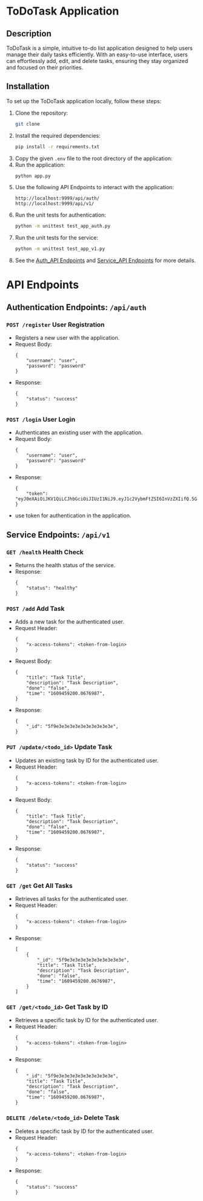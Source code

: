 # ToDoTask Application

## Description

ToDoTask is a simple, intuitive to-do list application designed to help users manage their daily tasks efficiently. With
an easy-to-use interface, users can effortlessly add, edit, and delete tasks, ensuring they stay organized and focused
on their priorities.

## Installation

To set up the ToDoTask application locally, follow these steps:

1. Clone the repository:
    ```bash
    git clone 
    ```
2. Install the required dependencies:
    ```bash
    pip install -r requirements.txt
    ```
3. Copy the given `.env` file to the root directory of the application:
4. Run the application:
    ```bash
    python app.py
    ```
5. Use the following API Endpoints to interact with the application:
    ```
    http://localhost:9999/api/auth/
    http://localhost:9999/api/v1/
    ```
6. Run the unit tests for authentication:
    ```bash
    python -m unittest test_app_auth.py
    ```
7. Run the unit tests for the service:
    ```bash
    python -m unittest test_app_v1.py
    ```
8. See the [Auth_API Endpoints](app_auth.py) and [Service_API Endpoints](app_v1.py) for more details.

# API Endpoints

## Authentication Endpoints: `/api/auth`

### `POST /register` User Registration

- Registers a new user with the application.
- Request Body:
    ```
    {
        "username": "user",
        "password": "password"
    }
    ```
- Response:
    ```
    {
        "status": "success"
    }
    ```

### `POST /login` User Login

- Authenticates an existing user with the application.
- Request Body:
    ```
    {
        "username": "user",
        "password": "password"
    }
    ```
- Response:
    ```
    {
        "token": "eyJ0eXAiOiJKV1QiLCJhbGciOiJIUzI1NiJ9.eyJ1c2VybmFtZSI6InVzZXIifQ.5Gzv3z"
    }
    ```
- use token for authentication in the application.

## Service Endpoints: `/api/v1`

### `GET /health` Health Check

- Returns the health status of the service.
- Response:
    ```
    {
        "status": "healthy"
    }
    ```

### `POST /add` Add Task

- Adds a new task for the authenticated user.
- Request Header:
    ```
    {
        "x-access-tokens": <token-from-login>
    }
    ```
- Request Body:
    ```
    {
        "title": "Task Title",
        "description": "Task Description",
        "done": "false",
        "time": "1609459200.0676987",
    }
    ```
- Response:
    ```
    {
        "_id": "5f9e3e3e3e3e3e3e3e3e3e3e",
    }
    ```

### `PUT /update/<todo_id>` Update Task

- Updates an existing task by ID for the authenticated user.
- Request Header:
    ```
    {
        "x-access-tokens": <token-from-login>
    }
    ```
- Request Body:
    ```
    {
        "title": "Task Title",
        "description": "Task Description",
        "done": "false",
        "time": "1609459200.0676987",
    }
    ```
- Response:
    ```
    {
        "status": "success"
    }
    ```

### `GET /get` Get All Tasks

- Retrieves all tasks for the authenticated user.
- Request Header:
    ```
    {
        "x-access-tokens": <token-from-login>
    }
    ```
- Response:
    ```
    [
        {
            "_id": "5f9e3e3e3e3e3e3e3e3e3e3e",
            "title": "Task Title",
            "description": "Task Description",
            "done": "false",
            "time": "1609459200.0676987",
        }
    ]
    ```

### `GET /get/<todo_id>` Get Task by ID

- Retrieves a specific task by ID for the authenticated user.
- Request Header:
    ```
    {
        "x-access-tokens": <token-from-login>
    }
    ```
- Response:
    ```
    {
        "_id": "5f9e3e3e3e3e3e3e3e3e3e3e",
        "title": "Task Title",
        "description": "Task Description",
        "done": "false",
        "time": "1609459200.0676987",
    }
    ```

### `DELETE /delete/<todo_id>` Delete Task

- Deletes a specific task by ID for the authenticated user.
- Request Header:
    ```
    {
        "x-access-tokens": <token-from-login>
    }
    ```
- Response:
    ```
    {
        "status": "success"
    }
    ```
